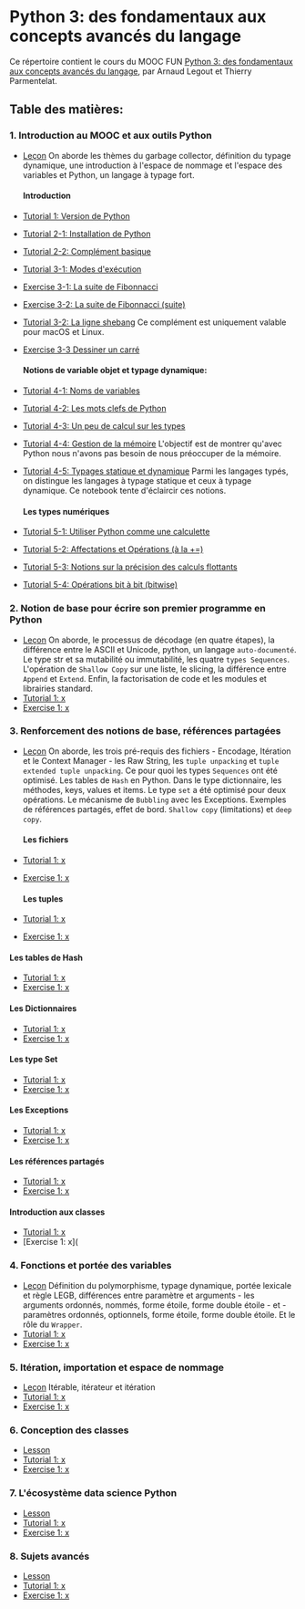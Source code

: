 # Python 3: des fondamentaux aux concepts avancés du langage

Ce répertoire contient le cours du MOOC FUN [Python 3: des fondamentaux aux concepts avancés du langage](), par Arnaud Legout et Thierry Parmentelat.

## Table des matières:

### 1. Introduction au MOOC et aux outils Python

* [Leçon](https://github.com/geilerloui/Python/blob/master/1.Introduction/note_semaine1.md) On aborde les thèmes du garbage collector, définition du typage dynamique, une introduction à l'espace de nommage et l'espace des variables et Python, un langage à typage fort.

  #### Introduction

* [Tutorial 1: Version de Python]()

* [Tutorial 2-1: Installation de Python](https://github.com/geilerloui/Python/blob/master/1.Introduction/2.Pourquoi_Python/w1-s2-c1-installer-python.ipynb)

* [Tutorial 2-2: Complément basique](https://github.com/geilerloui/Python/blob/master/1.Introduction/2.Pourquoi_Python/w1-s2-c2-lecture.ipynb)

* [Tutorial 3-1: Modes d'exécution](https://github.com/geilerloui/Python/blob/master/1.Introduction/4.Les_notebooks/w1-s4-c2-interpreteur-et-notebooks.ipynb)

* [Exercise 3-1: La suite de Fibonnacci](https://github.com/geilerloui/Python/blob/master/1.Introduction/4.Les_notebooks/w1-s4-c3-fibonacci-prompt.ipynb)

* [Exercise 3-2: La suite de Fibonnacci (suite)](https://github.com/geilerloui/Python/blob/master/1.Introduction/4.Les_notebooks/w1-s4-c4-fibonacci.ipynb)

* [Tutorial 3-2: La ligne shebang](https://github.com/geilerloui/Python/blob/master/1.Introduction/4.Les_notebooks/w1-s4-c2-interpreteur-et-notebooks.ipynb) Ce complément est uniquement valable pour macOS et Linux.

* [Exercise 3-3 Dessiner un carré](https://github.com/geilerloui/Python/blob/master/1.Introduction/4.Les_notebooks/w1-s4-x1-turtle.ipynb)

  #### Notions de variable objet et typage dynamique:

* [Tutorial 4-1: Noms de variables](https://github.com/geilerloui/Python/blob/master/1.Introduction/5.Notions_de_variable_objet_et_typage_dynamique/w1-s5-c1-noms-de-variables.ipynb)

* [Tutorial 4-2: Les mots clefs de Python](https://github.com/geilerloui/Python/blob/master/1.Introduction/5.Notions_de_variable_objet_et_typage_dynamique/w1-s5-c2-mots-cles.ipynb)

* [Tutorial 4-3: Un peu de calcul sur les types](https://github.com/geilerloui/Python/blob/master/1.Introduction/5.Notions_de_variable_objet_et_typage_dynamique/w1-s5-c3-introduction-types.ipynb)

* [Tutorial 4-4: Gestion de la mémoire](https://github.com/geilerloui/Python/blob/master/1.Introduction/5.Notions_de_variable_objet_et_typage_dynamique/w1-s5-c4-garbage-collector.ipynb) L'objectif est de montrer qu'avec Python nous n'avons pas besoin de nous préoccuper de la mémoire.

* [Tutorial 4-5: Typages statique et dynamique](https://github.com/geilerloui/Python/blob/master/1.Introduction/5.Notions_de_variable_objet_et_typage_dynamique/w1-s5-c5-type-checking.ipynb) Parmi les langages typés, on distingue les langages à typage statique et ceux à typage dynamique. Ce notebook tente d'éclaircir ces notions.

  #### Les types numériques

* [Tutorial 5-1: Utiliser Python comme une calculette](https://github.com/geilerloui/Python/blob/master/1.Introduction/6.Les_types_numeriques/w1-s6-c1-calculette.ipynb)

* [Tutorial 5-2: Affectations et Opérations (à la +=)](https://github.com/geilerloui/Python/blob/master/1.Introduction/6.Les_types_numeriques/w1-s6-c2-affectation-operateurs.ipynb)

* [Tutorial 5-3: Notions sur la précision des calculs flottants](https://github.com/geilerloui/Python/blob/master/1.Introduction/6.Les_types_numeriques/w1-s6-c3-precision-flottants.ipynb)

* [Tutorial 5-4: Opérations bit à bit (bitwise)](https://github.com/geilerloui/Python/blob/master/1.Introduction/6.Les_types_numeriques/w1-s6-c4-entiers-bit-a-bit.ipynb)

### 2. Notion de base pour écrire son premier programme en Python

- [Leçon]() On aborde, le processus de décodage (en quatre étapes), la différence entre le ASCII et Unicode, python, un langage ```auto-documenté```. Le type str et sa mutabilité ou immutabilité, les quatre ```types Sequences```. L'opération de ```Shallow Copy``` sur une liste, le slicing, la différence entre ```Append``` et ```Extend```. Enfin, la factorisation de code et les modules et librairies standard.
- [Tutorial 1: x]()
- [Exercise 1: x]()

### 3. Renforcement des notions de base, références partagées

- [Leçon]() On aborde, les trois pré-requis des fichiers - Encodage, Itération et le Context Manager - les Raw String, les ```tuple unpacking``` et ```tuple extended tuple unpacking```. Ce pour quoi les types ```Sequences``` ont été optimisé. Les tables de ```Hash``` en Python. Dans le type dictionnaire, les méthodes, keys, values et items. Le type ```set``` a été optimisé pour deux opérations. Le mécanisme de ```Bubbling``` avec les Exceptions. Exemples de références partagés, effet de bord. ```Shallow copy``` (limitations) et ```deep copy```.

  #### Les fichiers

- [Tutorial 1: x]()

- [Exercise 1: x]()

  #### Les tuples

- [Tutorial 1: x]()

- [Exercise 1: x]()

#### Les tables de Hash

- [Tutorial 1: x]()
- [Exercise 1: x]()

#### Les Dictionnaires

- [Tutorial 1: x]()
- [Exercise 1: x]()

#### Les type Set

- [Tutorial 1: x]()
- [Exercise 1: x]()

#### Les Exceptions

- [Tutorial 1: x]()
- [Exercise 1: x]()

#### Les références partagés

- [Tutorial 1: x]()
- [Exercise 1: x]()

#### Introduction aux classes

- [Tutorial 1: x]()
- [Exercise 1: x](

### 4. Fonctions et portée des variables

- [Leçon]() Définition du polymorphisme, typage dynamique, portée lexicale et règle LEGB, différences entre paramètre et arguments - les arguments ordonnés, nommés, forme étoile, forme double étoile - et -paramètres ordonnés, optionnels, forme étoile, forme double étoile. Et le rôle du ```Wrapper```. 
- [Tutorial 1: x]()
- [Exercise 1: x]()

### 5. Itération, importation et espace de nommage 

- [Leçon]() Itérable, itérateur et itération
- [Tutorial 1: x]()
- [Exercise 1: x]()

### 6. Conception des classes

- [Lesson]() 
- [Tutorial 1: x]()
- [Exercise 1: x]()

### 7. L'écosystème data science Python

- [Lesson]() 
- [Tutorial 1: x]()
- [Exercise 1: x]()

### 8. Sujets avancés 

- [Lesson]() 
- [Tutorial 1: x]()
- [Exercise 1: x]()

 

